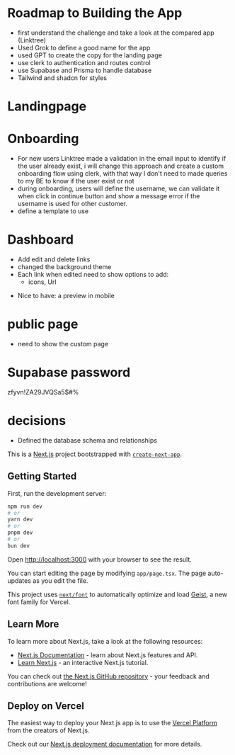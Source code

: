 # Roadmap to Building the App
- first understand the challenge and take a look at the compared app (Linktree)
- Used Grok to define a good name for the app
- used GPT to create the copy for the landing page
- use clerk to authentication and routes control
- use Supabase and Prisma to handle database
- Tailwind and shadcn for styles

# Landingpage

# Onboarding
- For new users Linktree made a validation in the email input to identify if the user already exist,
i will change this approach and create a custom onboarding flow using clerk, with that way I don't need to made queries to my BE
to know if the user exist or not
- during onboarding, users will define the username, we can validate it when click in continue button and show a message error if the
username is used for other customer.
- define a template to use

# Dashboard
- Add edit and delete links
- changed the background theme
- Each link when edited need to show options to add: 
    - icons, Url
* Nice to have: a preview in mobile


# public page
- need to show the custom page 

# Supabase password
zfyvn!ZA29JVQSa5$#%


# decisions
- Defined the database schema and relationships



This is a [Next.js](https://nextjs.org) project bootstrapped with [`create-next-app`](https://nextjs.org/docs/app/api-reference/cli/create-next-app).

## Getting Started

First, run the development server:

```bash
npm run dev
# or
yarn dev
# or
pnpm dev
# or
bun dev
```

Open [http://localhost:3000](http://localhost:3000) with your browser to see the result.

You can start editing the page by modifying `app/page.tsx`. The page auto-updates as you edit the file.

This project uses [`next/font`](https://nextjs.org/docs/app/building-your-application/optimizing/fonts) to automatically optimize and load [Geist](https://vercel.com/font), a new font family for Vercel.

## Learn More

To learn more about Next.js, take a look at the following resources:

- [Next.js Documentation](https://nextjs.org/docs) - learn about Next.js features and API.
- [Learn Next.js](https://nextjs.org/learn) - an interactive Next.js tutorial.

You can check out [the Next.js GitHub repository](https://github.com/vercel/next.js) - your feedback and contributions are welcome!

## Deploy on Vercel

The easiest way to deploy your Next.js app is to use the [Vercel Platform](https://vercel.com/new?utm_medium=default-template&filter=next.js&utm_source=create-next-app&utm_campaign=create-next-app-readme) from the creators of Next.js.

Check out our [Next.js deployment documentation](https://nextjs.org/docs/app/building-your-application/deploying) for more details.
